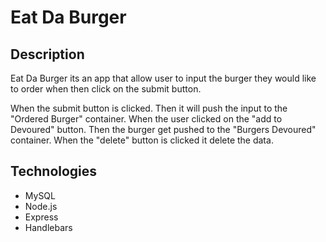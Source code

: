 # Eat Da Burger

## Description
Eat Da Burger its an app that allow user to input the burger they would like to order when then click on the submit button.

When the submit button is clicked.
Then it will push the input to the "Ordered Burger" container. 
When the user clicked on the "add to Devoured" button.
Then the burger get pushed to the "Burgers Devoured" container.
When the "delete" button is clicked it delete the data.

## Technologies

* MySQL
* Node.js
* Express
* Handlebars







